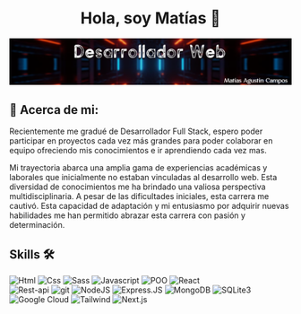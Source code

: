 <div align="center">
<h1 align="center">Hola, soy Matías 👋</h1>
</div>

![banner de presentación](./bannerGithub.png)


## 👀 Acerca de mi:

Recientemente me gradué de Desarrollador Full Stack, espero poder participar en proyectos cada vez más grandes para poder colaborar en equipo ofreciendo mis conocimientos e ir aprendiendo cada vez mas.

Mi trayectoria abarca una amplia gama de experiencias académicas y laborales que inicialmente no estaban vinculadas al desarrollo web. Esta diversidad de conocimientos me ha brindado una valiosa perspectiva multidisciplinaria. A pesar de las dificultades iniciales, esta carrera me cautivó. Esta capacidad de adaptación y mi entusiasmo por adquirir nuevas habilidades me han permitido abrazar esta carrera con pasión y determinación.


## Skills 🛠️

![Html](https://img.shields.io/badge/Html-E34F26?style=for-the-badge&logo=html5&logoColor=white)
![Css](https://img.shields.io/badge/Css-1572B6?style=for-the-badge&logo=css3&logoColor=white)
![Sass](https://img.shields.io/badge/Sass-FFC0CB?style=for-the-badge&logo=css3&logoColor=white)
![Javascript](https://img.shields.io/badge/JavaScript-F7DF1E?style=for-the-badge&logo=javascript&logoColor=black)
![POO](https://img.shields.io/badge/{POO}-E34F26?style=for-the-badge&logo=Poo&logoColor=white)
![React](https://img.shields.io/badge/React-20232A?style=for-the-badge&logo=react&logoColor=61DAFB)</br>
![Rest-api](https://img.shields.io/badge/REST%20API-00BFFF?style=for-the-badge&logo=API&logoColor=white)
![git](https://img.shields.io/badge/git-FF5733?style=for-the-badge&logo=git&logoColor=white)
![NodeJS](https://img.shields.io/badge/Node.js-43853D?style=for-the-badge&logo=node.js&logoColor=white)
![Express.JS](https://img.shields.io/badge/Express.js-404D59?style=for-the-badge)
![MongoDB](https://img.shields.io/badge/MongoDB-4EA94B?style=for-the-badge&logo=mongodb&logoColor=white)
![SQLite3](https://img.shields.io/badge/SQLite3-white?style=for-the-badge&logo=SQLite3&logoColor=B0C4DE)</br>
![Google Cloud](https://img.shields.io/badge/Google%20Cloud-000000?style=for-the-badge&logo=GoogleCloud&logoColor=8A2BE2)
![Tailwind](https://img.shields.io/badge/Tailwind-#06B6D4?style=for-the-badge&logo=tailwindcss3&logoColor=white)
![Next.js](https://img.shields.io/badge/Next.js-000000?style=for-the-badge&logo=Next.js&logoColor=white)


<!--
**2022matias/2022matias** is a ✨ _special_ ✨ repository because its `README.md` (this file) appears on your GitHub profile.

Here are some ideas to get you started:

- 🔭 I’m currently working on ...
- 🌱 I’m currently learning ...
- 👯 I’m looking to collaborate on ...
- 🤔 I’m looking for help with ...
- 💬 Ask me about ...
- 📫 How to reach me: ...
- 😄 Pronouns: ...
- ⚡ Fun fact: ...
-->
